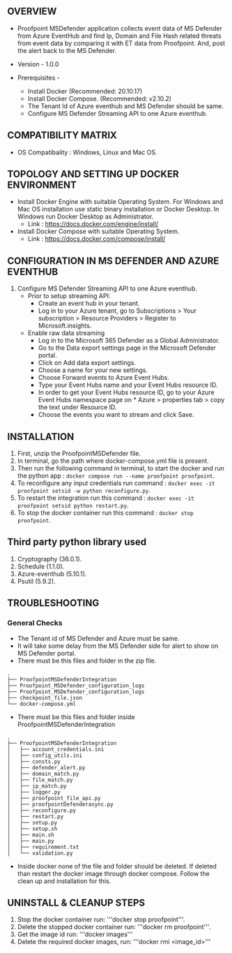 ## OVERVIEW

* Proofpoint MSDefender application collects event data of MS Defender from Azure EventHub and find Ip, Domain and File Hash related threats from event data by comparing it with ET data from Proofpoint. And, post the alert back to the MS Defender.
* Version - 1.0.0
* Prerequisites - 

   - Install Docker (Recommended: 20.10.17)  
   - Install Docker Compose. (Recommended: v2.10.2)  
   - The Tenant Id of Azure eventhub and MS Defender should be same.  
   - Configure MS Defender Streaming API to one Azure eventhub.  

## COMPATIBILITY MATRIX
* OS Compatibality : Windows, Linux and Mac OS.

## TOPOLOGY AND SETTING UP DOCKER ENVIRONMENT
* Install Docker Engine with suitable Operating System. For Windows and Mac OS installation use static binary installation or Docker Desktop. In Windows run Docker Desktop as Administrator.
    * Link : https://docs.docker.com/engine/install/
* Install Docker Compose with suitable Operating System.
    * Link : https://docs.docker.com/compose/install/

## CONFIGURATION IN MS DEFENDER AND AZURE EVENTHUB

   1. Configure MS Defender Streaming API to one Azure eventhub.
        * Prior to setup streaming API:
            * Create an event hub in your tenant.
            * Log in to your Azure tenant, go to Subscriptions > Your subscription > Resource Providers > Register to Microsoft.insights.
        * Enable raw data streaming
            * Log in to the Microsoft 365 Defender as a Global Administrator. 
            * Go to the Data export settings page in the Microsoft Defender portal.
            * Click on Add data export settings.
            * Choose a name for your new settings.
            * Choose Forward events to Azure Event Hubs.
            * Type your Event Hubs name and your Event Hubs resource ID.
            * In order to get your Event Hubs resource ID, go to your Azure Event Hubs namespace page on * Azure > properties tab > copy the text under Resource ID.
            * Choose the events you want to stream and click Save.

## INSTALLATION

1. First, unzip the ProofpointMSDefender file.
2. In terminal, go the path where docker-compose.yml file is present.
3. Then run the following command in terminal, to start the docker and run the python app : ```docker compose run --name proofpoint proofpoint```.
4. To reconfigure any input credentials run command : ```docker exec -it proofpoint setsid -w python reconfigure.py```.
5. To restart the integration run this command : ```docker exec -it proofpoint setsid python restart.py```.
6. To stop the docker container run this command : ```docker stop proofpoint```.

## Third party python library used

1. Cryptography (36.0.1).
2. Schedule (1.1.0).
3. Azure-eventhub (5.10.1).
4. Psutil (5.9.2).

## TROUBLESHOOTING

### General Checks
 * The Tenant id of MS Defender and Azure must be same.
 * It will take some delay from the MS Defender side for alert to show on MS Defender portal.
 * There must be this files and folder in the zip file.
 ```
.
├── ProofpointMSDefenderIntegration
├── Proofpoint_MSDefender_configuration_logs 
├── Proofpoint_MSDefender_configuration_logs 
├── checkpoint_file.json
└── docker-compose.yml
```
 * There must be this files and folder inside ProofpointMSDefenderIntegration
  ```
.
├── ProofpointMSDefenderIntegration
│   ├── account_credentials.ini
│   ├── config_utils.ini
│   ├── consts.py
│   ├── defender_alert.py 
│   ├── domain_match.py
│   ├── file_match.py
│   ├── ip_match.py
│   ├── logger.py
│   ├── proofpoint_file_api.py
│   ├── proofpointDefenderasync.py
│   ├── reconfigure.py 
│   ├── restart.py 
│   ├── setup.py
│   ├── setup.sh
│   ├── main.sh
│   ├── main.py   
│   ├── requirement.txt
│   └── validation.py                    

``` 
 * Inside docker none of the file and folder should be deleted. If deleted than restart the docker image through docker compose. Follow the clean up and installation for this.
 

 ## UNINSTALL & CLEANUP STEPS
1. Stop the docker container run: '''docker stop proofpoint'''.
2. Delete the stopped docker container run: '''docker rm proofpoint'''.
3. Get the image id run: '''docker images'''
4. Delete the required docker images, run: '''docker rmi <image_id>'''
